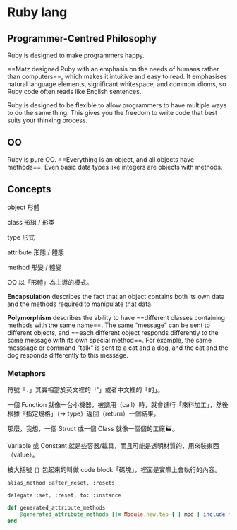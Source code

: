 # Ruby lang

## Programmer-Centred Philosophy

Ruby is designed to make programmers happy.

==Matz designed Ruby with an emphasis on the needs of humans rather than computers==, which makes it intuitive and easy to read. It emphasises natural language elements, significant whitespace, and common idioms, so Ruby code often reads like English sentences.

Ruby is designed to be flexible to allow programmers to have multiple ways to do the same thing. This gives you the freedom to write code that best suits your thinking process.

## OO

Ruby is pure OO. ==Everything is an object, and all objects have methods==. Even basic data types like integers are objects with methods.

## Concepts

object 形體

class 形組 / 形类

type 形式

attribute 形態 / 體態

method 形變 / 體變

OO 以「形體」為主導的模式。

**Encapsulation** describes the fact that an object contains both its own data and the methods required to manipulate that data.

**Polymorphism** describes the ability to have ==different classes containing methods with the same name==. The same “message” can be sent to different objects, and ==each different object responds differently to the same message with its own special method==. For example, the same messsage or command "talk" is sent to a cat and a dog, and the cat and the dog responds differently to this message.

### Metaphors

符號「`.`」其實相當於英文裡的「'」或者中文裡的「的」。

一個 Function 就像一台小機器，被調用（call）時，就會進行「來料加工」，然後根據「指定規格」（-> type）返回（return）一個結果。

那麼，我想，一個 Struct 或一個 Class 就像一個個的工廠🏭。

Variable 或 Constant 就是些容器/載具，而且可能是透明材質的，用來裝東西（value）。

被大括號 `{}` 包起來的叫做 code block「碼塊」，裡面是實際上會執行的內容。





	alias_method :after_reset, :resets
	
	delegate :set, :reset, to: :instance



```ruby
def generated_attribute_methods
	@generated_attribute_methods ||= Module.new.tap { | mod | include mod }
end
```
